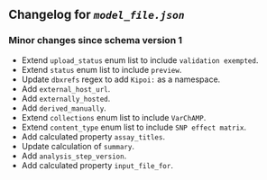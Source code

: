 ## Changelog for *`model_file.json`*

### Minor changes since schema version 1

* Extend `upload_status` enum list to include `validation exempted`.
* Extend `status` enum list to include `preview`.
* Update `dbxrefs` regex to add `Kipoi:` as a namespace.
* Add `external_host_url`.
* Add `externally_hosted`.
* Add `derived_manually`.
* Extend `collections` enum list to include `VarChAMP`.
* Extend `content_type` enum list to include `SNP effect matrix`.
* Add calculated property `assay_titles`.
* Update calculation of `summary`.
* Add `analysis_step_version`.
* Add calculated property `input_file_for`.
